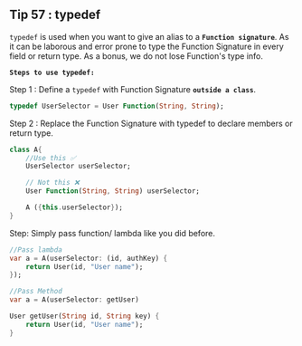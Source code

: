 ## Tip  57 : typedef

`typedef` is used when you want to give an alias to a **`Function signature`**. As it can be laborous and error prone to type the Function Signature in every field or return type. As a bonus, we do not lose Function's type info.

__`Steps to use typedef:`__

Step 1 : Define a `typedef`  with Function Signature __`outside a class`__.
```dart
typedef UserSelector = User Function(String, String);
```
Step 2 : Replace the Function Signature with typedef to declare members or return type.
```dart
class A{
    //Use this ✅
    UserSelector userSelector;

    // Not this ❌
    User Function(String, String) userSelector;

    A ({this.userSelector});
}
```
Step: Simply pass function/ lambda like you did before.
```dart
//Pass lambda 
var a = A(userSelector: (id, authKey) {
    return User(id, "User name");
});

//Pass Method
var a = A(userSelector: getUser)

User getUser(String id, String key) {
    return User(id, "User name");
}
```
